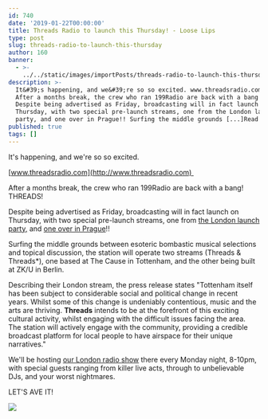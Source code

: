 ```yaml
---
id: 740
date: '2019-01-22T00:00:00'
title: Threads Radio to launch this Thursday! - Loose Lips
type: post
slug: threads-radio-to-launch-this-thursday
author: 160
banner:
  - >-
    ../../static/images/importPosts/threads-radio-to-launch-this-thursday/image740.jpeg
description: >-
  It&#39;s happening, and we&#39;re so so excited. www.threadsradio.com&nbsp;
  After a months break, the crew who ran 199Radio are back with a bang! THREADS!
  Despite being advertised as Friday, broadcasting will in fact launch on
  Thursday, with two special pre-launch streams, one from the London launch
  party, and one over in Prague!! Surfing the middle grounds [...]Read More...
published: true
tags: []
---
```

It's happening, and we're so so excited.

[www.threadsradio.com](http://www.threadsradio.com) 

After a months break, the crew who ran 199Radio are back with a bang! THREADS!

Despite being advertised as Friday, broadcasting will in fact launch on Thursday, with two special pre-launch streams, one from [the London launch party,](https://www.facebook.com/events/2033227123643313/) and [one over in Prague](https://www.facebook.com/events/231467731088831/)!!

Surfing the middle grounds between esoteric bombastic musical selections and topical discussion, the station will operate two streams (Threads & Threads\*), one based at The Cause in Tottenham, and the other being built at ZK/U in Berlin.

Describing their London stream, the press release states "Tottenham itself has been subject to considerable social and political change in recent years. Whilst some of this change is undeniably contentious, music and the arts are thriving. **Threads** intends to be at the forefront of this exciting cultural activity, whilst engaging with the difficult issues facing the area. The station will actively engage with the community, providing a credible broadcast platform for local people to have airspace for their unique narratives."

We'll be hosting [our London radio show](http://www.loose-lips.co.uk/radio-shows) there every Monday night, 8-10pm, with special guests ranging from killer live acts, through to unbelievable DJs, and your worst nightmares.

LET'S AVE IT!

![](/wp-content/uploads/live/img/wysiwyg/5c472a4b7dbac.png)